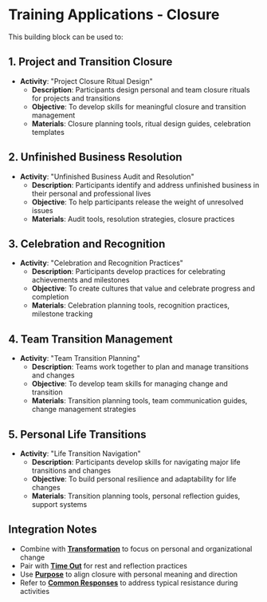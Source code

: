 # Training Applications - Closure

This building block can be used to:

## 1. Project and Transition Closure
- **Activity**: "Project Closure Ritual Design"
  - **Description**: Participants design personal and team closure rituals for projects and transitions
  - **Objective**: To develop skills for meaningful closure and transition management
  - **Materials**: Closure planning tools, ritual design guides, celebration templates

## 2. Unfinished Business Resolution
- **Activity**: "Unfinished Business Audit and Resolution"
  - **Description**: Participants identify and address unfinished business in their personal and professional lives
  - **Objective**: To help participants release the weight of unresolved issues
  - **Materials**: Audit tools, resolution strategies, closure practices

## 3. Celebration and Recognition
- **Activity**: "Celebration and Recognition Practices"
  - **Description**: Participants develop practices for celebrating achievements and milestones
  - **Objective**: To create cultures that value and celebrate progress and completion
  - **Materials**: Celebration planning tools, recognition practices, milestone tracking

## 4. Team Transition Management
- **Activity**: "Team Transition Planning"
  - **Description**: Teams work together to plan and manage transitions and changes
  - **Objective**: To develop team skills for managing change and transition
  - **Materials**: Transition planning tools, team communication guides, change management strategies

## 5. Personal Life Transitions
- **Activity**: "Life Transition Navigation"
  - **Description**: Participants develop skills for navigating major life transitions and changes
  - **Objective**: To build personal resilience and adaptability for life changes
  - **Materials**: Transition planning tools, personal reflection guides, support systems

## Integration Notes
- Combine with **[Transformation](../transformation/README.md)** to focus on personal and organizational change
- Pair with **[Time Out](../time-out/README.md)** for rest and reflection practices
- Use **[Purpose](../purpose/README.md)** to align closure with personal meaning and direction
- Refer to **[Common Responses](common-responses.md)** to address typical resistance during activities
